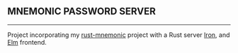 ## MNEMONIC PASSWORD SERVER
---

Project incorporating my [rust-mnemonic](https://github.com/leshow/rust_mnemonic) project with a Rust server [Iron](https://github.com/iron/iron), and [Elm](elm-lang.org) frontend.
